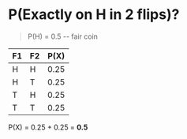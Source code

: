 # P(Exactly on H in 2 flips)?

>P(H) = 0.5 -- fair coin

| F1|F2 |P(X)|
|---|---|----|
| H | H |0.25|
| H | T |0.25|
| T | H |0.25|
| T | T |0.25|

P(X) = 0.25 + 0.25 = **0.5**
